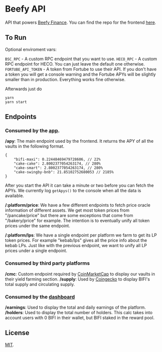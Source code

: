 
# Beefy API

API that powers [Beefy Finance](https://app.beefy.finance). You can find the repo for the frontend [here](https://github.com/beefyfinance/beefy-app). 

## To Run
Optional enviroment vars:

`BSC_RPC` - A custom RPC endpoint that you want to use. 
`HECO_RPC` - A custom RPC endpoint for HECO. You can just leave the default one otherwise.
`FORTUBE_API_TOKEN` - A token from Fortube to use their API. If you don't have a token you will get a console warning and the Fortube APYs will be slightly smaller than in production. Everything works fine otherwise.

Afterwards just do 
```
yarn
yarn start
```
## Endpoints

### Consumed by the [app](https://app.beefy.finance).
**/apy**: The main endpoint used by the frontend. It returns the APY of all the vaults in the following format. 
```
{
	"bifi-maxi": 0.22448469479728606, // 22%
	"cake-cake": 2.8002377054263174, // 280%
	"cake-smart": 2.8002377054263174, // 280%
	"cake-swingby-bnb": 21.85102752680053 // 2185%
}
```
After you start the API it can take a minute or two before you can fetch the APYs. We currently log `getApys()` to the console when all the data is available.

**/:platform/price**: We have a few different endpoints to fetch price oracle information of different assets. We get most token prices from "/pancake/price" but there are some exceptions that come from "/bakery/price" for example. The intention is to eventually unify all token prices under the same endpoint.

**/:platform/lps**: We have a single endpoint per platform we farm to get its LP token prices. For example "kebab/lps" gives all the price info about the kebab LPs. Just like with the previous endpoint, we want to unify all LP prices under a single endpoint.


### Consumed by third party platforms
**/cmc**:  Custom endpoint required by [CoinMarketCap](https://coinmarketcap.com/) to display our vaults in their yield farming section.
**/supply**:  Used by [Coingecko](https://coingecko.com) to display BIFI's total supply and circulating supply.
 
### Consumed by the [dashboard](https://dashboard.beefy.finance)
**/earnings**:  Used to display the total and daily earnings of the platform. 
**/holders**:  Used to display the total number of holders. This calc takes into account users with 0 BIFI in their wallet, but BIFI staked in the reward pool.

## License

[MIT](LICENSE).
